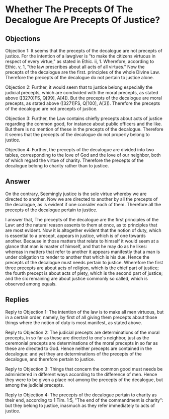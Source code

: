 # Whether The Precepts Of The Decalogue Are Precepts Of Justice?

## Objections

Objection 1: It seems that the precepts of the decalogue are not precepts of justice. For the intention of a lawgiver is "to make the citizens virtuous in respect of every virtue," as stated in Ethic. ii, 1. Wherefore, according to Ethic. v, 1, "the law prescribes about all acts of all virtues." Now the precepts of the decalogue are the first. principles of the whole Divine Law. Therefore the precepts of the decalogue do not pertain to justice alone.

Objection 2: Further, it would seem that to justice belong especially the judicial precepts, which are condivided with the moral precepts, as stated above ([3270]FS, Q[99], A[4]). But the precepts of the decalogue are moral precepts, as stated above ([3271]FS, Q[100], A[3]). Therefore the precepts of the decalogue are not precepts of justice.

Objection 3: Further, the Law contains chiefly precepts about acts of justice regarding the common good, for instance about public officers and the like. But there is no mention of these in the precepts of the decalogue. Therefore it seems that the precepts of the decalogue do not properly belong to justice.

Objection 4: Further, the precepts of the decalogue are divided into two tables, corresponding to the love of God and the love of our neighbor, both of which regard the virtue of charity. Therefore the precepts of the decalogue belong to charity rather than to justice.

## Answer

On the contrary, Seemingly justice is the sole virtue whereby we are directed to another. Now we are directed to another by all the precepts of the decalogue, as is evident if one consider each of them. Therefore all the precepts of the decalogue pertain to justice.

I answer that, The precepts of the decalogue are the first principles of the Law: and the natural reason assents to them at once, as to principles that are most evident. Now it is altogether evident that the notion of duty, which is essential to a precept, appears in justice, which is of one towards another. Because in those matters that relate to himself it would seem at a glance that man is master of himself, and that he may do as he likes: whereas in matters that refer to another it appears manifestly that a man is under obligation to render to another that which is his due. Hence the precepts of the decalogue must needs pertain to justice. Wherefore the first three precepts are about acts of religion, which is the chief part of justice; the fourth precept is about acts of piety, which is the second part of justice; and the six remaining are about justice commonly so called, which is observed among equals.

## Replies

Reply to Objection 1: The intention of the law is to make all men virtuous, but in a certain order, namely, by first of all giving them precepts about those things where the notion of duty is most manifest, as stated above.

Reply to Objection 2: The judicial precepts are determinations of the moral precepts, in so far as these are directed to one's neighbor, just as the ceremonial precepts are determinations of the moral precepts in so far as these are directed to God. Hence neither precepts are contained in the decalogue: and yet they are determinations of the precepts of the decalogue, and therefore pertain to justice.

Reply to Objection 3: Things that concern the common good must needs be administered in different ways according to the difference of men. Hence they were to be given a place not among the precepts of the decalogue, but among the judicial precepts.

Reply to Objection 4: The precepts of the decalogue pertain to charity as their end, according to 1 Tim. 1:5, "The end of the commandment is charity": but they belong to justice, inasmuch as they refer immediately to acts of justice.